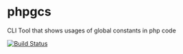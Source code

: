 phpgcs
======

CLI Tool that shows usages of global constants in php code

[![Build Status](https://travis-ci.org/axhm3a/phpgcs.png?branch=master)](https://travis-ci.org/axhm3a/phpgcs)
